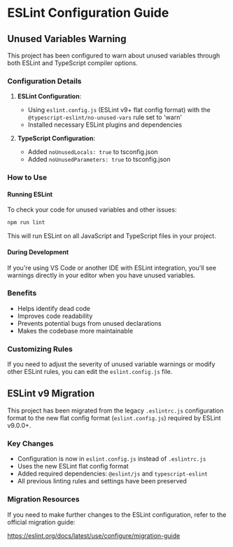 # ESLint Configuration Guide

## Unused Variables Warning

This project has been configured to warn about unused variables through both ESLint and TypeScript compiler options.

### Configuration Details

1. **ESLint Configuration**:

   - Using `eslint.config.js` (ESLint v9+ flat config format) with the `@typescript-eslint/no-unused-vars` rule set to 'warn'
   - Installed necessary ESLint plugins and dependencies

2. **TypeScript Configuration**:
   - Added `noUnusedLocals: true` to tsconfig.json
   - Added `noUnusedParameters: true` to tsconfig.json

### How to Use

#### Running ESLint

To check your code for unused variables and other issues:

```bash
npm run lint
```

This will run ESLint on all JavaScript and TypeScript files in your project.

#### During Development

If you're using VS Code or another IDE with ESLint integration, you'll see warnings directly in your editor when you have unused variables.

### Benefits

- Helps identify dead code
- Improves code readability
- Prevents potential bugs from unused declarations
- Makes the codebase more maintainable

### Customizing Rules

If you need to adjust the severity of unused variable warnings or modify other ESLint rules, you can edit the `eslint.config.js` file.

## ESLint v9 Migration

This project has been migrated from the legacy `.eslintrc.js` configuration format to the new flat config format (`eslint.config.js`) required by ESLint v9.0.0+.

### Key Changes

- Configuration is now in `eslint.config.js` instead of `.eslintrc.js`
- Uses the new ESLint flat config format
- Added required dependencies: `@eslint/js` and `typescript-eslint`
- All previous linting rules and settings have been preserved

### Migration Resources

If you need to make further changes to the ESLint configuration, refer to the official migration guide:

https://eslint.org/docs/latest/use/configure/migration-guide
